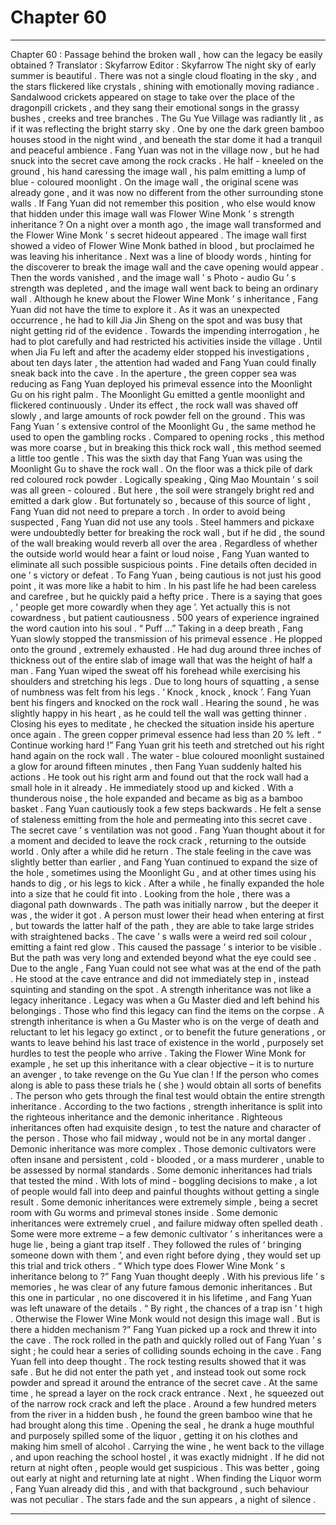 
# Chapter 60


---

Chapter 60 : Passage behind the broken wall , how can the legacy be easily obtained ?
Translator :
Skyfarrow
Editor :
Skyfarrow
The night sky of early summer is beautiful .
There was not a single cloud floating in the sky , and the stars flickered like crystals , shining with emotionally moving radiance .
Sandalwood crickets appeared on stage to take over the place of the dragonpill crickets , and they sang their emotional songs in the grassy bushes , creeks and tree branches .
The Gu Yue Village was radiantly lit , as if it was reflecting the bright starry sky .
One by one the dark green bamboo houses stood in the night wind , and beneath the star dome it had a tranquil and peaceful ambience .
Fang Yuan was not in the village now , but he had snuck into the secret cave among the rock cracks .
He half - kneeled on the ground , his hand caressing the image wall , his palm emitting a lump of blue - coloured moonlight .
On the image wall , the original scene was already gone , and it was now no different from the other surrounding stone walls . If Fang Yuan did not remember this position , who else would know that hidden under this image wall was Flower Wine Monk ’ s strength inheritance ?
On a night over a month ago , the image wall transformed and the Flower Wine Monk ’ s secret hideout appeared . The image wall first showed a video of Flower Wine Monk bathed in blood , but proclaimed he was leaving his inheritance . Next was a line of bloody words , hinting for the discoverer to break the image wall and the cave opening would appear . Then the words vanished , and the image wall ’ s Photo - audio Gu ’ s strength was depleted , and the image wall went back to being an ordinary wall .
Although he knew about the Flower Wine Monk ’ s inheritance , Fang Yuan did not have the time to explore it .
As it was an unexpected occurrence , he had to kill Jia Jin Sheng on the spot and was busy that night getting rid of the evidence . Towards the impending interrogation , he had to plot carefully and had restricted his activities inside the village .
Until when Jia Fu left and after the academy elder stopped his investigations , about ten days later , the attention had waded and Fang Yuan could finally sneak back into the cave .
In the aperture , the green copper sea was reducing as Fang Yuan deployed his primeval essence into the Moonlight Gu on his right palm .
The Moonlight Gu emitted a gentle moonlight and flickered continuously . Under its effect , the rock wall was shaved off slowly , and large amounts of rock powder fell on the ground .
This was Fang Yuan ’ s extensive control of the Moonlight Gu , the same method he used to open the gambling rocks .
Compared to opening rocks , this method was more coarse , but in breaking this thick rock wall , this method seemed a little too gentle .
This was the sixth day that Fang Yuan was using the Moonlight Gu to shave the rock wall .
On the floor was a thick pile of dark red coloured rock powder .
Logically speaking , Qing Mao Mountain ’ s soil was all green - coloured . But here , the soil were strangely bright red and emitted a dark glow .
But fortunately so , because of this source of light , Fang Yuan did not need to prepare a torch .
In order to avoid being suspected , Fang Yuan did not use any tools . Steel hammers and pickaxe were undoubtedly better for breaking the rock wall , but if he did , the sound of the wall breaking would reverb all over the area .
Regardless of whether the outside world would hear a faint or loud noise , Fang Yuan wanted to eliminate all such possible suspicious points .
Fine details often decided in one ’ s victory or defeat .
To Fang Yuan , being cautious is not just his good point , it was more like a habit to him .
In his past life he had been careless and carefree , but he quickly paid a hefty price . There is a saying that goes , ‘ people get more cowardly when they age ’. Yet actually this is not cowardness , but patient cautiousness . 500 years of experience ingrained the word caution into his soul .
“ Puff …” Taking in a deep breath , Fang Yuan slowly stopped the transmission of his primeval essence .
He plopped onto the ground , extremely exhausted .
He had dug around three inches of thickness out of the entire slab of image wall that was the height of half a man .
Fang Yuan wiped the sweat off his forehead while exercising his shoulders and stretching his legs . Due to long hours of squatting , a sense of numbness was felt from his legs .
‘ Knock , knock , knock ’.
Fang Yuan bent his fingers and knocked on the rock wall .
Hearing the sound , he was slightly happy in his heart , as he could tell the wall was getting thinner .
Closing his eyes to meditate , he checked the situation inside his aperture once again .
The green copper primeval essence had less than 20 % left .
“ Continue working hard !” Fang Yuan grit his teeth and stretched out his right hand again on the rock wall .
The water - blue coloured moonlight sustained a glow for around fifteen minutes , then Fang Yuan suddenly halted his actions . He took out his right arm and found out that the rock wall had a small hole in it already .
He immediately stood up and kicked .
With a thunderous noise , the hole expanded and became as big as a bamboo basket .
Fang Yuan cautiously took a few steps backwards . He felt a sense of staleness emitting from the hole and permeating into this secret cave .
The secret cave ’ s ventilation was not good . Fang Yuan thought about it for a moment and decided to leave the rock crack , returning to the outside world .
Only after a while did he return .
The stale feeling in the cave was slightly better than earlier , and Fang Yuan continued to expand the size of the hole , sometimes using the Moonlight Gu , and at other times using his hands to dig , or his legs to kick . After a while , he finally expanded the hole into a size that he could fit into .
Looking from the hole , there was a diagonal path downwards .
The path was initially narrow , but the deeper it was , the wider it got . A person must lower their head when entering at first , but towards the latter half of the path , they are able to take large strides with straightened backs .
The cave ’ s walls were a weird red soil colour , emitting a faint red glow . This caused the passage ’ s interior to be visible .
But the path was very long and extended beyond what the eye could see . Due to the angle , Fang Yuan could not see what was at the end of the path .
He stood at the cave entrance and did not immediately step in , instead squinting and standing on the spot .
A strength inheritance was not like a legacy inheritance .
Legacy was when a Gu Master died and left behind his belongings . Those who find this legacy can find the items on the corpse .
A strength inheritance is when a Gu Master who is on the verge of death and reluctant to let his legacy go extinct , or to benefit the future generations , or wants to leave behind his last trace of existence in the world , purposely set hurdles to test the people who arrive .
Taking the Flower Wine Monk for example , he set up this inheritance with a clear objective – it is to nurture an avenger , to take revenge on the Gu Yue clan !
If the person who comes along is able to pass these trials he ( she ) would obtain all sorts of benefits . The person who gets through the final test would obtain the entire strength inheritance .
According to the two factions , strength inheritance is split into the righteous inheritance and the demonic inheritance .
Righteous inheritances often had exquisite design , to test the nature and character of the person . Those who fail midway , would not be in any mortal danger .
Demonic inheritance was more complex .
Those demonic cultivators were often insane and persistent , cold - blooded , or a mass murderer , unable to be assessed by normal standards .
Some demonic inheritances had trials that tested the mind . With lots of mind - boggling decisions to make , a lot of people would fall into deep and painful thoughts without getting a single result .
Some demonic inheritances were extremely simple , being a secret room with Gu worms and primeval stones inside .
Some demonic inheritances were extremely cruel , and failure midway often spelled death .
Some were more extreme – a few demonic cultivator ’ s inheritances were a huge lie , being a giant trap itself . They followed the rules of ‘ bringing someone down with them ’, and even right before dying , they would set up this trial and trick others .
“ Which type does Flower Wine Monk ’ s inheritance belong to ?” Fang Yuan thought deeply .
With his previous life ’ s memories , he was clear of any future famous demonic inheritances . But this one in particular , no one discovered it in his lifetime , and Fang Yuan was left unaware of the details .
“ By right , the chances of a trap isn ’ t high . Otherwise the Flower Wine Monk would not design this image wall . But is there a hidden mechanism ?”
Fang Yuan picked up a rock and threw it into the cave .
The rock rolled in the path and quickly rolled out of Fang Yuan ’ s sight ; he could hear a series of colliding sounds echoing in the cave .
Fang Yuan fell into deep thought . The rock testing results showed that it was safe .
But he did not enter the path yet , and instead took out some rock powder and spread it around the entrance of the secret cave . At the same time , he spread a layer on the rock crack entrance .
Next , he squeezed out of the narrow rock crack and left the place .
Around a few hundred meters from the river in a hidden bush , he found the green bamboo wine that he had brought along this time . Opening the seal , he drank a huge mouthful and purposely spilled some of the liquor , getting it on his clothes and making him smell of alcohol .
Carrying the wine , he went back to the village , and upon reaching the school hostel , it was exactly midnight .
If he did not return at night often , people would get suspicious . This was better , going out early at night and returning late at night .
When finding the Liquor worm , Fang Yuan already did this , and with that background , such behaviour was not peculiar .
The stars fade and the sun appears , a night of silence .

---

